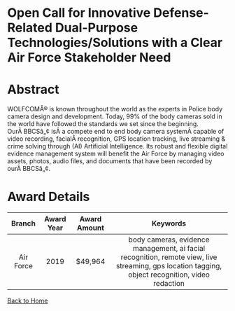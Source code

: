 
Open Call for Innovative Defense-Related Dual-Purpose Technologies/Solutions with a Clear Air Force Stakeholder Need
====================================================================================================================

# Abstract


WOLFCOMÂ® is known throughout the world as the experts in Police body camera design and development. Today, 99% of the body cameras sold in the world have followed the standards we set since the beginning. OurÂ BBCSâ„¢ isÂ a compete end to end body camera systemÂ capable of video recording, facialÂ recognition, GPS location tracking, live streaming & crime solving through (AI) Artificial Intelligence. Its robust and flexible digital evidence management system will benefit the Air Force by managing video assets, photos, audio files, and documents that have been recorded by ourÂ BBCSâ„¢.  

# Award Details

|Branch|Award Year|Award Amount|Keywords|
| :---: | :---: | :---: | :---: |
|Air Force|2019|$49,964|body cameras, evidence management, ai facial recognition, remote view, live streaming, gps location tagging, object recognition, video redaction|
  
  


[Back to Home](https://github.com/chrischow/dod_sbir_awards#1526)